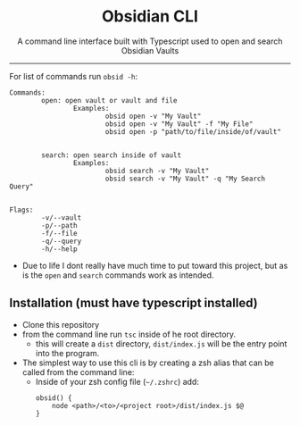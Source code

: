 <h1 style="text-align: center;">Obsidian CLI</h1>

<p style="text-align: center;">A command line interface built with Typescript used to open and search Obsidian Vaults</p>

-----

For list of commands run `obsid -h`:

```
Commands:
        open: open vault or vault and file
                Examples: 
                        obsid open -v "My Vault"
                        obsid open -v "My Vault" -f "My File"
                        obsid open -p "path/to/file/inside/of/vault"


        search: open search inside of vault
                Examples:
                        obsid search -v "My Vault"
                        obsid search -v "My Vault" -q "My Search Query"


Flags:
        -v/--vault
        -p/--path
        -f/--file
        -q/--query
		-h/--help

```


- Due to life I dont really have much time to put toward this project, but as is the `open` and `search` commands work as intended.


## Installation (must have typescript installed)
- Clone this repository
- from the command line run `tsc` inside of he root directory.
	- this will create a `dist` directory, `dist/index.js` will be the entry point into the program.
- The simplest way to use this cli is by creating a zsh alias that can be called from the command line:
	- Inside of your zsh config file (`~/.zshrc`) add:
		```
		obsid() {
			node <path>/<to>/<project root>/dist/index.js $@
		}
		```


